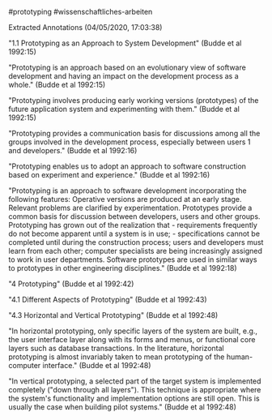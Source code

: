 #prototyping #wissenschaftliches-arbeiten


Extracted Annotations (04/05/2020, 17:03:38)

"1.1 Prototyping as an Approach to System Development" (Budde et al 1992:15)

"Prototyping is an approach based on an evolutionary view of software development and having an impact on the development process as a whole." (Budde et al 1992:15)

"Prototyping involves producing early working versions (prototypes) of the future application system and experimenting with them." (Budde et al 1992:15)

"Prototyping provides a communication basis for discussions among all the groups involved in the development process, especially between users 1 and developers." (Budde et al 1992:16)

"Prototyping enables us to adopt an approach to software construction based on experiment and experience." (Budde et al 1992:16)

"Prototyping is an approach to software development incorporating the following features: Operative versions are produced at an early stage. Relevant problems are clarified by experimentation. Prototypes provide a common basis for discussion between developers, users and other groups. Prototyping has grown out of the realization that - requirements frequently do not become apparent until a system is in use; - specifications cannot be completed until during the construction process; users and developers must learn from each other; computer specialists are being increasingly assigned to work in user departments. Software prototypes are used in similar ways to prototypes in other engineering disciplines." (Budde et al 1992:18)

"4 Prototyping" (Budde et al 1992:42)

"4.1 Different Aspects of Prototyping" (Budde et al 1992:43)

"4.3 Horizontal and Vertical Prototyping" (Budde et al 1992:48)

"In horizontal prototyping, only specific layers of the system are built, e.g., the user interface layer along with its forms and menus, or functional core layers such as database transactions. In the literature, horizontal prototyping is almost invariably taken to mean prototyping of the human-computer interface." (Budde et al 1992:48)

"In vertical prototyping, a selected part of the target system is implemented completely ("down through all layers"). This technique is appropriate where the system's functionality and implementation options are still open. This is usually the case when building pilot systems." (Budde et al 1992:48)